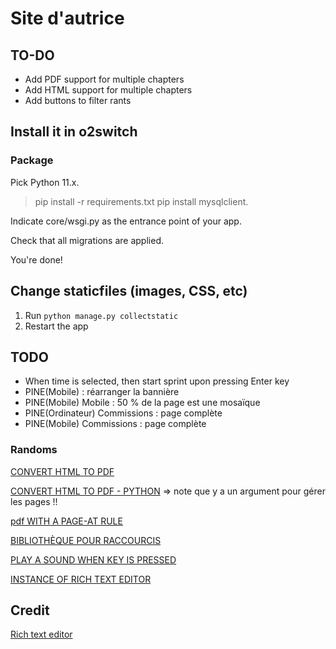 # Site d'autrice

## TO-DO
-  Add PDF support for multiple chapters
-  Add HTML support for multiple chapters
-  Add buttons to filter rants

## Install it in o2switch
### Package

Pick Python 11.x.

> pip install -r requirements.txt
> pip install mysqlclient.

Indicate core/wsgi.py as the entrance point of your app.

Check that all migrations are applied.

You're done!

## Change staticfiles (images, CSS, etc)
1. Run `python manage.py collectstatic`
2. Restart the app

## TODO
-  When time is selected, then start sprint upon pressing Enter key
-  PINE(Mobile) : réarranger la bannière
-  PINE(Mobile) Mobile : 50 % de la page est une mosaïque
-  PINE(Ordinateur) Commissions : page complète
-  PINE(Mobile) Commissions : page complète


### Randoms
[CONVERT HTML TO PDF](https://doc.courtbouillon.org/weasyprint/stable/)

[CONVERT HTML TO PDF - PYTHON](https://doc.courtbouillon.org/weasyprint/stable/first_steps.html#python-library) => note que y a un argument pour gérer les pages !!

[pdf WITH A PAGE-AT RULE](https://developer.mozilla.org/en-US/docs/Web/CSS/@page)

[BIBLIOTHÈQUE POUR RACCOURCIS](https://www.npmjs.com/package/hotkeys-js)

[PLAY A SOUND WHEN KEY IS PRESSED](https://stackoverflow.com/questions/12578379/play-a-sound-when-a-key-is-pressed)

[INSTANCE OF RICH TEXT EDITOR](https://codingtorque.com/rich-text-editor-using-javascript/)

## Credit
[Rich text editor](https://codepen.io/BibekOli/pen/abRgbVW)

